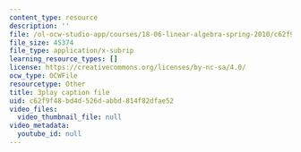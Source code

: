 ```yaml
---
content_type: resource
description: ''
file: /ol-ocw-studio-app/courses/18-06-linear-algebra-spring-2010/c62f9f48bd4d526dabbd814f82dfae52_RWvi4Vx4CDc.vtt
file_size: 45374
file_type: application/x-subrip
learning_resource_types: []
license: https://creativecommons.org/licenses/by-nc-sa/4.0/
ocw_type: OCWFile
resourcetype: Other
title: 3play caption file
uid: c62f9f48-bd4d-526d-abbd-814f82dfae52
video_files:
  video_thumbnail_file: null
video_metadata:
  youtube_id: null
---
```

